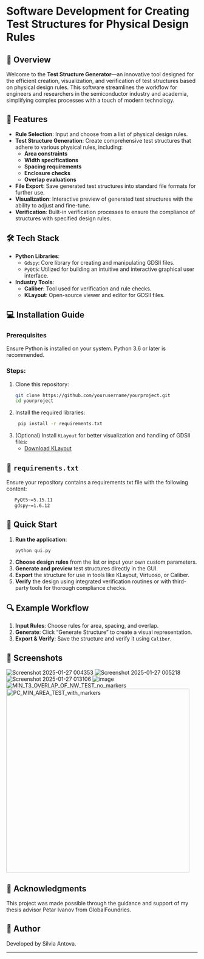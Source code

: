 # Software Development for Creating Test Structures for Physical Design Rules

## 🌟 Overview
Welcome to the **Test Structure Generator**—an innovative tool designed for the efficient creation, visualization, and verification of test structures based on physical design rules. This software streamlines the workflow for engineers and researchers in the semiconductor industry and academia, simplifying complex processes with a touch of modern technology.

## 🎯 Features
- **Rule Selection**: Input and choose from a list of physical design rules.
- **Test Structure Generation**: Create comprehensive test structures that adhere to various physical rules, including:
  - **Area constraints**
  - **Width specifications**
  - **Spacing requirements**
  - **Enclosure checks**
  - **Overlap evaluations**
- **File Export**: Save generated test structures into standard file formats for further use.
- **Visualization**: Interactive preview of generated test structures with the ability to adjust and fine-tune.
- **Verification**: Built-in verification processes to ensure the compliance of structures with specified design rules.

## 🛠 Tech Stack
- **Python Libraries**:
  - `Gdspy`: Core library for creating and manipulating GDSII files.
  - `PyQt5`: Utilized for building an intuitive and interactive graphical user interface.
- **Industry Tools**:
  - **Caliber**: Tool used for verification and rule checks.
  - **KLayout**: Open-source viewer and editor for GDSII files.

## 💻 Installation Guide
### Prerequisites
Ensure Python is installed on your system. Python 3.6 or later is recommended.

### Steps:
1. Clone this repository:
   ```bash
   git clone https://github.com/yourusername/yourproject.git
   cd yourproject
   ```
2. Install the required libraries:
   ```bash
    pip install -r requirements.txt
   ```
3. (Optional) Install `KLayout` for better visualization and handling of GDSII files:
   - [Download KLayout](https://www.klayout.de/downloads.html)

## 📂 `requirements.txt`
Ensure your repository contains a requirements.txt file with the following content:
```bash
   PyQt5~=5.15.11
   gdspy~=1.6.12
   ```


## 🚀 Quick Start
1. **Run the application**:
   ```bash
   python qui.py
   ```
2. **Choose design rules** from the list or input your own custom parameters.
3. **Generate and preview** test structures directly in the GUI.
4. **Export** the structure for use in tools like KLayout, Virtuoso, or Caliber.
5. **Verify** the design using integrated verification routines or with third-party tools for thorough compliance checks.

## 🔍 Example Workflow
1. **Input Rules**: Choose rules for area, spacing, and overlap.
2. **Generate**: Click “Generate Structure” to create a visual representation.
3. **Export & Verify**: Save the structure and verify it using `Caliber`.

## 📸 Screenshots
![Screenshot 2025-01-27 004353](https://github.com/user-attachments/assets/6fbbb80c-4d87-4126-b1a6-ba02277a84b9)
![Screenshot 2025-01-27 005218](https://github.com/user-attachments/assets/4c821e39-fff9-4231-9127-1186f55a75d2)
![Screenshot 2025-01-27 013106](https://github.com/user-attachments/assets/9b471168-7f04-4f1e-8ae9-9643ded83fdf)
![image](https://github.com/user-attachments/assets/00966ade-660f-4844-a38a-214170b887f5)
![MIN_T3_OVERLAP_OF_NW_TEST_no_markers](https://github.com/user-attachments/assets/f2993923-85c9-424d-8fd4-6bd42aa94659)
<img width="482" alt="PC_MIN_AREA_TEST_with_markers" src="https://github.com/user-attachments/assets/2afa617e-4aa8-4ab3-98b1-a078f14f2bca" />

## 🤝 Acknowledgments
This project was made possible through the guidance and support of my thesis advisor Petar Ivanov from GlobalFoundries.

## 📝 Author
Developed by Silvia Antova.

---

